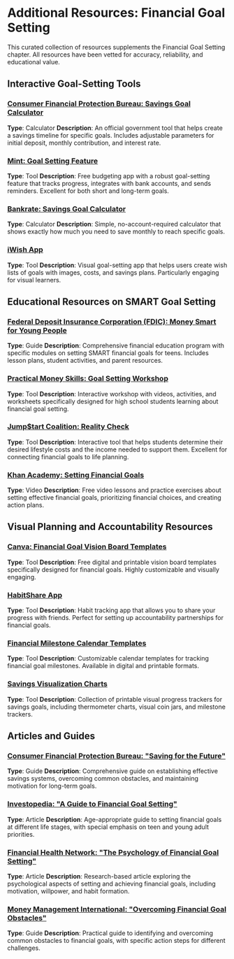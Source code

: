# Additional Resources: Financial Goal Setting

This curated collection of resources supplements the Financial Goal Setting chapter. All resources have been vetted for accuracy, reliability, and educational value.

## Interactive Goal-Setting Tools

### [Consumer Financial Protection Bureau: Savings Goal Calculator](https://www.consumerfinance.gov/consumer-tools/financial-well-being/tools/savings/)
**Type**: Calculator
**Description**: An official government tool that helps create a savings timeline for specific goals. Includes adjustable parameters for initial deposit, monthly contribution, and interest rate.

### [Mint: Goal Setting Feature](https://mint.intuit.com/how-mint-works/goals)
**Type**: Tool
**Description**: Free budgeting app with a robust goal-setting feature that tracks progress, integrates with bank accounts, and sends reminders. Excellent for both short and long-term goals.

### [Bankrate: Savings Goal Calculator](https://www.bankrate.com/calculators/savings/savings-goal-calculator.aspx)
**Type**: Calculator
**Description**: Simple, no-account-required calculator that shows exactly how much you need to save monthly to reach specific goals.

### [iWish App](https://www.iwishapp.com/)
**Type**: Tool
**Description**: Visual goal-setting app that helps users create wish lists of goals with images, costs, and savings plans. Particularly engaging for visual learners.

## Educational Resources on SMART Goal Setting

### [Federal Deposit Insurance Corporation (FDIC): Money Smart for Young People](https://www.fdic.gov/resources/consumers/money-smart/teach-money-smart/money-smart-for-young-people/)
**Type**: Guide
**Description**: Comprehensive financial education program with specific modules on setting SMART financial goals for teens. Includes lesson plans, student activities, and parent resources.

### [Practical Money Skills: Goal Setting Workshop](https://www.practicalmoneyskills.com/learn/saving/planning_your_goals)
**Type**: Tool
**Description**: Interactive workshop with videos, activities, and worksheets specifically designed for high school students learning about financial goal setting.

### [Jump$tart Coalition: Reality Check](https://jumpstart.org/what-we-do/support-financial-education/reality-check/)
**Type**: Tool
**Description**: Interactive tool that helps students determine their desired lifestyle costs and the income needed to support them. Excellent for connecting financial goals to life planning.

### [Khan Academy: Setting Financial Goals](https://www.khanacademy.org/college-careers-more/personal-finance)
**Type**: Video
**Description**: Free video lessons and practice exercises about setting effective financial goals, prioritizing financial choices, and creating action plans.

## Visual Planning and Accountability Resources

### [Canva: Financial Goal Vision Board Templates](https://www.canva.com/create/vision-boards/)
**Type**: Tool
**Description**: Free digital and printable vision board templates specifically designed for financial goals. Highly customizable and visually engaging.

### [HabitShare App](https://habitshare.com/)
**Type**: Tool
**Description**: Habit tracking app that allows you to share your progress with friends. Perfect for setting up accountability partnerships for financial goals.

### [Financial Milestone Calendar Templates](https://www.vertex42.com/calendars/goal-tracking-calendar.html)
**Type**: Tool
**Description**: Customizable calendar templates for tracking financial goal milestones. Available in digital and printable formats.

### [Savings Visualization Charts](https://www.templatelab.com/savings-goal-charts/)
**Type**: Tool
**Description**: Collection of printable visual progress trackers for savings goals, including thermometer charts, visual coin jars, and milestone trackers.

## Articles and Guides

### [Consumer Financial Protection Bureau: "Saving for the Future"](https://www.consumerfinance.gov/consumer-tools/financial-well-being/tools/saving/)
**Type**: Guide
**Description**: Comprehensive guide on establishing effective savings systems, overcoming common obstacles, and maintaining motivation for long-term goals.

### [Investopedia: "A Guide to Financial Goal Setting"](https://www.investopedia.com/personal-finance/how-set-financial-goals/)
**Type**: Article
**Description**: Age-appropriate guide to setting financial goals at different life stages, with special emphasis on teen and young adult priorities.

### [Financial Health Network: "The Psychology of Financial Goal Setting"](https://finhealthnetwork.org/research/u-s-financial-health-pulse-2023-trends-report/)
**Type**: Article
**Description**: Research-based article exploring the psychological aspects of setting and achieving financial goals, including motivation, willpower, and habit formation.

### [Money Management International: "Overcoming Financial Goal Obstacles"](https://www.moneymanagement.org/blog/overcoming-obstacles-to-financial-success)
**Type**: Guide
**Description**: Practical guide to identifying and overcoming common obstacles to financial goals, with specific action steps for different challenges.